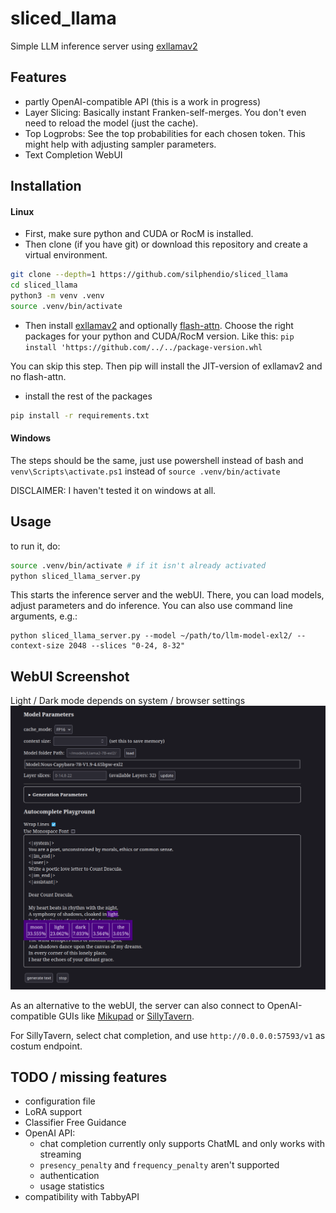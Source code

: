 # sliced_llama
Simple LLM inference server using [exllamav2](https://github.com/turboderp/exllamav2)

## Features
- partly OpenAI-compatible API (this is a work in progress)
- Layer Slicing: Basically instant Franken-self-merges. You don't even need to reload the model (just the cache).
- Top Logprobs: See the top probabilities for each chosen token. This might help with adjusting sampler parameters.
- Text Completion WebUI

## Installation
#### Linux
- First, make sure python and CUDA or RocM is installed.
- Then clone (if you have git) or download this repository and create a virtual environment.
```bash
git clone --depth=1 https://github.com/silphendio/sliced_llama
cd sliced_llama
python3 -m venv .venv
source .venv/bin/activate
```
- Then install [exllamav2](https://github.com/turboderp/exllamav2/releases) and optionally [flash-attn](https://github.com/Dao-AILab/flash-attention/releases). Choose the right packages for your python and CUDA/RocM version. Like this:  `pip install 'https://github.com/../../package-version.whl`

You can skip this step. Then pip will install the JIT-version of exllamav2 and no flash-attn.

- install the rest of the packages
```bash
pip install -r requirements.txt
```
#### Windows
The steps should be the same, just use powershell instead of bash and
`venv\Scripts\activate.ps1` instead of `source .venv/bin/activate`

DISCLAIMER: I haven't tested it on windows at all.

## Usage
to run it, do:
```bash
source .venv/bin/activate # if it isn't already activated
python sliced_llama_server.py
```
This starts the inference server and the webUI. There, you can load models, adjust parameters and do inference.
You can also use command line arguments, e.g.:
```
python sliced_llama_server.py --model ~/path/to/llm-model-exl2/ --context-size 2048 --slices "0-24, 8-32"
```
## WebUI Screenshot
Light / Dark mode depends on system / browser settings
![Screenshot](https://raw.githubusercontent.com/silphendio/sliced_llama/main/screenshots/webui_screenshot.png)

As an alternative to the webUI, the server can also connect to OpenAI-compatible GUIs like [Mikupad](https://github.com/lmg-anon/mikupad) or [SillyTavern](https://github.com/SillyTavern/SillyTavern).

For SillyTavern, select chat completion, and use `http://0.0.0.0:57593/v1` as costum endpoint. 

## TODO / missing features
- configuration file
- LoRA support
- Classifier Free Guidance
- OpenAI API:
  - chat completion currently only supports ChatML and only works with streaming
  - `presency_penalty` and `frequency_penalty` aren't supported
  - authentication
  - usage statistics
- compatibility with TabbyAPI
